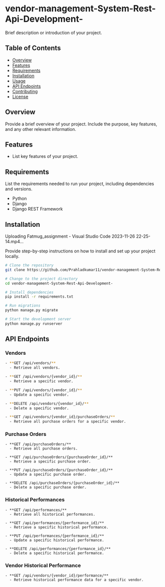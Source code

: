 # vendor-management-System-Rest-Api-Development-


Brief description or introduction of your project.

## Table of Contents

- [Overview](#overview)
- [Features](#features)
- [Requirements](#requirements)
- [Installation](#installation)
- [Usage](#usage)
- [API Endpoints](#api-endpoints)
- [Contributing](#contributing)
- [License](#license)

## Overview

Provide a brief overview of your project. Include the purpose, key features, and any other relevant information.

## Features

- List key features of your project.

## Requirements

List the requirements needed to run your project, including dependencies and versions.

- Python
- Django
- Django REST Framework

## Installation


Uploading Fatmug_assignment - Visual Studio Code 2023-11-26 22-25-14.mp4…


Provide step-by-step instructions on how to install and set up your project locally.

```bash
# Clone the repository
git clone https://github.com/Prahladkumar11/vendor-management-System-Rest-Api-Development-.git

# Change to the project directory
cd vendor-management-System-Rest-Api-Development-

# Install dependencies
pip install -r requirements.txt

# Run migrations
python manage.py migrate

# Start the development server
python manage.py runserver
```
## API Endpoints

### Vendors
```bash
- **GET /api/vendors/**
  - Retrieve all vendors.

- **GET /api/vendors/{vendor_id}/**
  - Retrieve a specific vendor.

- **PUT /api/vendors/{vendor_id}/**
  - Update a specific vendor.

- **DELETE /api/vendors/{vendor_id}/**
  - Delete a specific vendor.

- **GET /api/vendors/{vendor_id}/purchaseOrders/**
  - Retrieve all purchase orders for a specific vendor.
```
### Purchase Orders
```
- **GET /api/purchaseOrders/**
  - Retrieve all purchase orders.

- **GET /api/purchaseOrders/{purchaseOrder_id}/**
  - Retrieve a specific purchase order.

- **PUT /api/purchaseOrders/{purchaseOrder_id}/**
  - Update a specific purchase order.

- **DELETE /api/purchaseOrders/{purchaseOrder_id}/**
  - Delete a specific purchase order.
```
### Historical Performances
```
- **GET /api/performances/**
  - Retrieve all historical performances.

- **GET /api/performances/{performance_id}/**
  - Retrieve a specific historical performance.

- **PUT /api/performances/{performance_id}/**
  - Update a specific historical performance.

- **DELETE /api/performances/{performance_id}/**
  - Delete a specific historical performance.
```
### Vendor Historical Performance
```
- **GET /api/vendors/{vendor_id}/performance/**
  - Retrieve historical performance data for a specific vendor.



